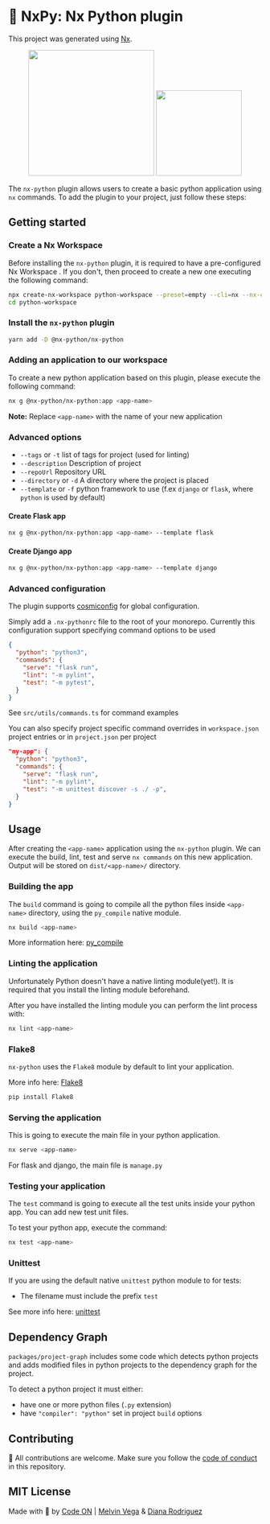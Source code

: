 # 🐍 NxPy: Nx Python plugin

This project was generated using [Nx](https://nx.dev).

<p align="center">
  <img src="https://raw.githubusercontent.com/nrwl/nx/master/images/nx-logo.png" width="250">
  <img src="https://upload.wikimedia.org/wikipedia/commons/thumb/c/c3/Python-logo-notext.svg/240px-Python-logo-notext.svg.png" width="170"/>
</p>

The `nx-python` plugin allows users to create a basic python application using `nx` commands. To add the plugin to your project, just follow these steps:

## Getting started

### Create a Nx Workspace

Before installing the `nx-python` plugin, it is required to have a pre-configured Nx Workspace . If you don't, then proceed to create a new one executing the following command:

```bash
npx create-nx-workspace python-workspace --preset=empty --cli=nx --nx-cloud true
cd python-workspace
```

### Install the `nx-python` plugin

```bash
yarn add -D @nx-python/nx-python
```

### Adding an application to our workspace

To create a new python application based on this plugin, please execute the following command:

```bash
nx g @nx-python/nx-python:app <app-name>
```

**Note:** Replace `<app-name>` with the name of your new application

### Advanced options

* `--tags` or `-t` list of tags for project (used for linting)
* `--description` Description of project
* `--repoUrl` Repository URL
* `--directory` or `-d` A directory where the project is placed
* `--template` or `-f` python framework to use (f.ex `django` or `flask`, where `python` is used by default)

#### Create Flask app

```bash
nx g @nx-python/nx-python:app <app-name> --template flask
```

#### Create Django app

```bash
nx g @nx-python/nx-python:app <app-name> --template django
```

### Advanced configuration

The plugin supports [cosmiconfig](https://www.npmjs.com/package/cosmiconfig) for global configuration.

Simply add a `.nx-pythonrc` file to the root of your monorepo.
Currently this configuration support specifying command options to be used

```json
{
  "python": "python3",
  "commands": {
    "serve": "flask run",
    "lint": "-m pylint",
    "test": "-m pytest",
  }
}
```

See `src/utils/commands.ts` for command examples

You can also specify project specific command overrides in `workspace.json` project entries or in `project.json` per project

```json
"my-app": {
  "python": "python3",
  "commands": {
    "serve": "flask run",
    "lint": "-m pylint",
    "test": "-m unittest discover -s ./ -p",
  }
}
```

## Usage

After creating the `<app-name>` application using the `nx-python` plugin. We can execute the build, lint, test and serve `nx commands` on this new application. Output will be stored on `dist/<app-name>/` directory.

### Building the app

The `build` command is going to compile all the python files inside `<app-name>` directory, using the `py_compile` native module.

```bash
nx build <app-name>
```

More information here: [py_compile](https://docs.python.org/3/library/py_compile.html)

### Linting the application

Unfortunately Python doesn't have a native linting module(yet!).
It is required that you install the linting module beforehand.

After you have installed the linting module you can perform the lint process with:

```bash
nx lint <app-name>
```

### Flake8

`nx-python` uses the `Flake8` module by default to lint your application.

More info here: [Flake8](https://flake8.pycqa.org/en/latest/)

```bash
pip install Flake8
```

### Serving the application

This is going to execute the main file in your python application.

```bash
nx serve <app-name>
```

For flask and django, the main file is `manage.py`

### Testing your application

The `test` command is going to execute all the test units inside your python app. You can add new test unit files.

To test your python app, execute the command:

```bash
nx test <app-name>
```

### Unittest

If you are using the default native `unittest` python module to for tests:

* The filename must include the prefix `test`

See more info here: [unittest](https://docs.python.org/3/library/unittest.html)

## Dependency Graph

`packages/project-graph` includes some code which detects python projects and adds modified files in python projects to the dependency graph for the project.

To detect a python project it must either:

* have one or more python files (`.py` extension)
* have `"compiler": "python"` set in project `build` options

## Contributing

🐍  All contributions are welcome. Make sure you follow the [code of conduct](CODE_OF_CONDUCT.md) in this repository.

## MIT License

Made with 💜 by [Code ON](https://codeon.rocks) | [Melvin Vega](https://github.com/melveg) & [Diana Rodriguez](https://github.com/sponsors/alphacentauri82)
